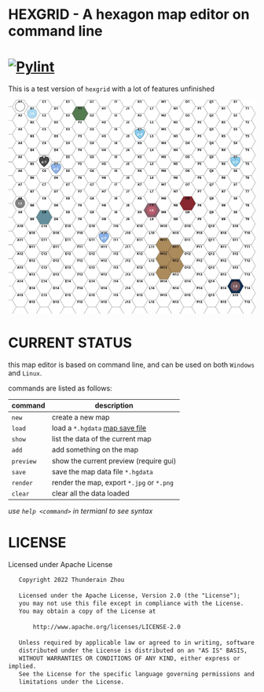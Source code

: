 # HEXGRID - A hexagon map editor on command line
[![Pylint](https://github.com/raininboat/hexgrid/actions/workflows/pylint.yml/badge.svg?branch=master)](https://github.com/raininboat/hexgrid/actions/workflows/pylint.yml)
========

This is a test version of `hexgrid` with a lot of features unfinished

![hexagon map preview](./sample/sample_grid.jpg)

# CURRENT STATUS
this map editor is based on command line, and can be used on both `Windows` and `Linux`.

commands are listed as follows:

| command | description |
| ------- | ----------- |
| `new` | create a new map |
| `load` | load a `*.hgdata` [map save file](./sample/save.hgdata) |
| `show` | list the data of the current map |
| `add` | add something on the map |
| `preview` | show the current preview (require gui) |
| `save` | save the map data file `*.hgdata` |
| `render` | render the map, export `*.jpg` or `*.png` |
| `clear` | clear all the data loaded |

*use `help <command>` in termianl to see syntax*

# LICENSE
Licensed under Apache License
~~~
   Copyright 2022 Thunderain Zhou

   Licensed under the Apache License, Version 2.0 (the "License");
   you may not use this file except in compliance with the License.
   You may obtain a copy of the License at

       http://www.apache.org/licenses/LICENSE-2.0

   Unless required by applicable law or agreed to in writing, software
   distributed under the License is distributed on an "AS IS" BASIS,
   WITHOUT WARRANTIES OR CONDITIONS OF ANY KIND, either express or implied.
   See the License for the specific language governing permissions and
   limitations under the License.
~~~
